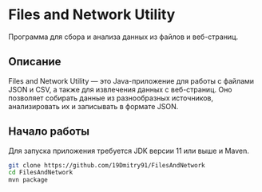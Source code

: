 # Files and Network Utility
Программа для сбора и анализа данных из файлов и веб-страниц.

## Описание
Files and Network Utility — это Java-приложение для работы с файлами JSON и CSV, а также для извлечения данных с веб-страниц. Оно позволяет собирать данные из разнообразных источников, анализировать их и записывать в формате JSON.

## Начало работы
Для запуска приложения требуется JDK версии 11 или выше и Maven.

```bash
git clone https://github.com/19Dmitry91/FilesAndNetwork
cd FilesAndNetwork
mvn package
